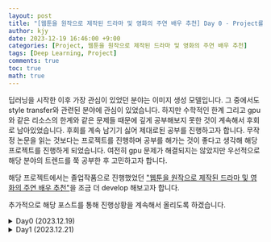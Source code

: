 ```yaml
---
layout: post
title: "[웹툰을 원작으로 제작된 드라마 및 영화의 주연 배우 추천] Day 0 - Project를 시작하면서"
author: kjy
date: 2023-12-19 16:46:00 +9:00
categories: [Project, 웹툰을 원작으로 제작된 드라마 및 영화의 주연 배우 추천]
tags: [Deep Learning, Project]
comments: true
toc: true
math: true
---
```


딥러닝을 시작한 이후 가장 관심이 있었던 분야는 이미지 생성 모델입니다. 그 중에서도 style transfer와 관련된 분야에 관심이 있었습니다. 하지만 수학적인 한계 그리고 gpu와 같은 리소스의 한계와 같은 문제들 때문에 깊게 공부해보지 못한 것이 계속해서 후회로 남아있었습니다. 후회를 계속 남기기 싫어 제대로된 공부를 진행하고자 합니다. 무작정 논문을 읽는 것보다는 프로젝트를 진행하며 공부를 해가는 것이 좋다고 생각해 해당 프로젝트를 진행하게 되었습니다. 여전히 gpu 문제가 해결되지는 않았지만 우선적으로 해당 분야의 트렌드를 쭉 공부한 후 고민하고자 합니다.

해당 프로젝트에서는 졸업작품으로 진행했었던 ["웹툰을 원작으로 제작된 드라마 및 영화의 주연 배우 추천"](https://drive.google.com/file/d/1jHqIhJNpUh4vigUMUpX0TQXUwvr1itRV/view?usp=sharing)을 조금 더 develop 해보고자 합니다.

추가적으로 해당 포스트를 통해 진행상황을 계속해서 올리도록 하겠습니다.

<details>
    <summary>Day0 (2023.12.19)</summary>
    1. Project 주제 선정
</details>

<details>
<summary>Day1 (2023.12.21)</summary>

1. <a href="https://drive.google.com/file/d/1jHqIhJNpUh4vigUMUpX0TQXUwvr1itRV/view?usp=sharing">졸업논문</a> 다시 한번 살펴보기<br>
2. <a href="https://deview.kr/2023">NAVER Deview 2023</a><br>
   &nbsp; &nbsp; ➡️ <a href="https://deview.kr/2023/sessions/565">WebtoonMe 개발기</a><br>
   &nbsp; &nbsp; ➡️ <a href="https://deview.kr/2023/sessions/556">SNOW AI FILTER : 나인 듯 나 같지 않은 나보다 예쁜 나</a><br>
3. 공부해야할 논문 선정<br>
   &nbsp; &nbsp; ➡️ <a href="https://arxiv.org/abs/1912.04958">StyleGAN2</a> <br>
   &nbsp; &nbsp; ➡️ <a href="https://arxiv.org/abs/2010.05334">Toonify</a> <br>
   &nbsp; &nbsp; ➡️ <a href="https://arxiv.org/abs/2207.02426">DCT-Net: Domain-Calibrated Translation for Portrait Stylization</a> <br>
   &nbsp; &nbsp; ➡️ <a href="https://studios.disneyresearch.com/app/uploads/2022/10/Production-Ready-Face-Re-Aging-for-Visual-Effects.pdf">Production-Ready Face Re-Aging for Visual Effects</a> <br>
   &nbsp; &nbsp; ➡️ <a href="https://arxiv.org/abs/2210.10335">WebtoonMe</a> <br>
   &nbsp; &nbsp; ➡️ <a href="https://arxiv.org/abs/2205.12450">Cross-Domain Style Mixing for Face Cartoonization</a> <br>
   &nbsp; &nbsp; ➡️ <a href="https://arxiv.org/abs/2212.09555">Interactive Cartoonization with Controllable Perceptual Factors</a> <br>
   &nbsp; &nbsp; ➡️ <a href="https://arxiv.org/abs/2112.11641">JoJoGAN: One Shot Face Stylization</a> <br>
   &nbsp; &nbsp; ➡️ <a href="https://arxiv.org/abs/2203.13248">DualStyleGAN</a> <br>
   &nbsp; &nbsp; ➡️ <a href="https://arxiv.org/abs/2112.10752">Stable Diffusion</a> <br>
   &nbsp; &nbsp; ➡️ <a href="https://arxiv.org/abs/1907.10830">U-GAT-IT</a> <br>
   &nbsp; &nbsp; ➡️ <a href="https://openaccess.thecvf.com/content_CVPR_2020/papers/Wang_Learning_to_Cartoonize_Using_White-Box_Cartoon_Representations_CVPR_2020_paper.pdf">White-box cartoonization</a> <br>
   &nbsp; &nbsp; ➡️ <a href="https://arxiv.org/abs/1703.10593">CycleGAN</a> <br>
   &nbsp; &nbsp; ➡️ <a href="https://arxiv.org/abs/1611.07004">Pix2Pix based approach</a> <br>
4. 앞으로의 계획 짜기<br>
   &nbsp; &nbsp; ➡️ 빠른 프로토타입 <br>
   &nbsp; &nbsp; ➡️ 논문 공부하면서 고품질의 데이터 생성 <br>

</details>
